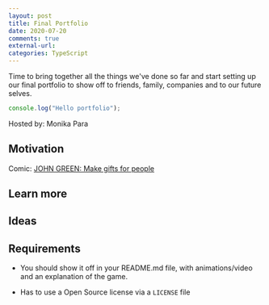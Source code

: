 ```yaml
---
layout: post
title: Final Portfolio 
date: 2020-07-20
comments: true
external-url:
categories: TypeScript
---
```


Time to bring together all the things we've done so far and start setting up our final portfolio to show off to friends, family, companies and to our future selves.

```ts
console.log("Hello portfolio");
```

Hosted by: Monika Para

## Motivation

Comic: [JOHN GREEN: Make gifts for people](http://www.zenpencils.com/comic/119-john-green-make-gifts-for-people/)

## Learn more



## Ideas

## Requirements

* You should show it off in your README.md file, with animations/video and an explanation of the game.

* Has to use a Open Source license via a `LICENSE` file